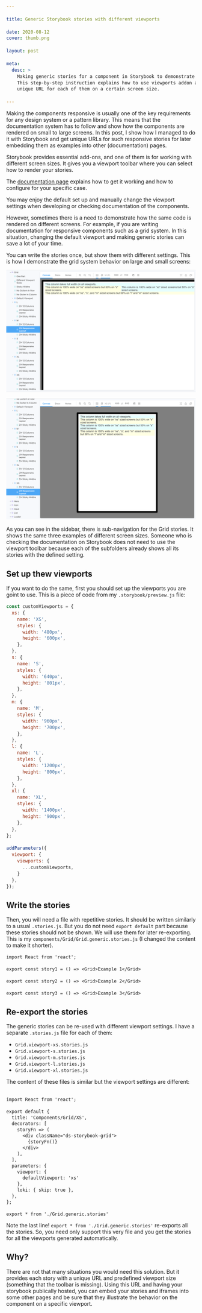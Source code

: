 ```yaml
---

title: Generic Storybook stories with different viewports

date: 2020-08-12
cover: thumb.png

layout: post

meta:
  desc: >
    Making generic stories for a component in Storybook to demonstrate how it renders on different viewports.
    This step-by-step instruction explains how to use viewports addon and re-export the stories to have a 
    unique URL for each of them on a certain screen size.

---
```


<div data-excerpt>

Making the components responsive is usually one of the key requirements for any design system or a pattern library.
This means that the documentation system has to follow and show how the components are rendered on small to large screens.
In this post, I show how I managed to do it with Storybook and get unique URLs for such responsive stories for later
embedding them as examples into other (documentation) pages.

</div>

Storybook provides essential add-ons, and one of them is for working with different screen sizes. It gives
you a viewport toolbar where you can select how to render your stories.

The [documentation page](https://storybook.js.org/docs/react/essentials/viewport) explains how to get it working
and how to configure for your specific case. 

You may enjoy the default set up and manually change the viewport settings when developing or checking documentation
of the components.

However, sometimes there is a need to demonstrate how the same code is rendered on different screens. For example,
if you are writing documentation for responsive components such as a grid system. In this situation, changing the default
viewport and making generic stories can save a lot of your time.

You can write the stories once, but show them with different settings. This is how I demonstrate the grid system behavior on large and small screens:

![](./stories-size-l.png)

![](./stories-size-s.png)

As you can see in the sidebar, there is sub-navigation for the Grid stories. It shows the same three examples of different screen sizes. Someone who is checking the documentation on Storybook does not need to use the viewport toolbar because
each of the subfolders already shows all its stories with the defined setting.

## Set up thew viewports

If you want to do the same, first you should set up the viewports you are goint to use. This is a piece of code from
my `.storybook/preview.js` file:

```js
const customViewports = {
  xs: {
    name: 'XS',
    styles: {
      width: '480px',
      height: '600px',
    },
  },
  s: {
    name: 'S',
    styles: {
      width: '640px',
      height: '801px',
    },
  },
  m: {
    name: 'M',
    styles: {
      width: '960px',
      height: '700px',
    },
  },
  l: {
    name: 'L',
    styles: {
      width: '1200px',
      height: '800px',
    },
  },
  xl: {
    name: 'XL',
    styles: {
      width: '1400px',
      height: '900px',
    },
  },
};

addParameters({
  viewport: {
    viewports: {
      ...customViewports,
    }
  },
});
```

## Write the stories

Then, you will need a file with repetitive stories. It should be written similarly to a usual `.stories.js`. But you
do not need `export default` part because these stories should not be shown. We will use them for later re-exporting. This is my `components/Grid/Grid.generic.stories.js` (I changed the content to make it shorter).

```
import React from 'react';

export const story1 = () => <Grid>Example 1</Grid>

export const story2 = () => <Grid>Example 2</Grid>

export const story3 = () => <Grid>Example 3</Grid>
```

## Re-export the stories

The generic stories can be re-used with different viewport settings. I have a separate `.stories.js` file for each of them:

* `Grid.viewport-xs.stories.js`
* `Grid.viewport-s.stories.js`
* `Grid.viewport-m.stories.js`
* `Grid.viewport-l.stories.js`
* `Grid.viewport-xl.stories.js`

The content of these files is similar but the viewport settings are different:

```

import React from 'react';

export default {
  title: 'Components/Grid/XS',
  decorators: [
    storyFn => (
      <div className="ds-storybook-grid">
        {storyFn()}
      </div>
    ),
  ],
  parameters: {
    viewport: {
      defaultViewport: 'xs'
    },
    loki: { skip: true },
  },
};

export * from './Grid.generic.stories'
```

Note the last line! `export * from './Grid.generic.stories'` re-exports all the stories. So, you need only support this
very file and you get the stories for all the viewports generated automatically.

## Why?

There are not that many situations you would need this solution. But it provides each story with a unique URL and predefined viewport size (something that the toolbar is missing). Using this URL and having your storybook publically hosted, you can
embed your stories and iframes into some other pages and be sure that they illustrate the behavior on the component
on a specific viewport.